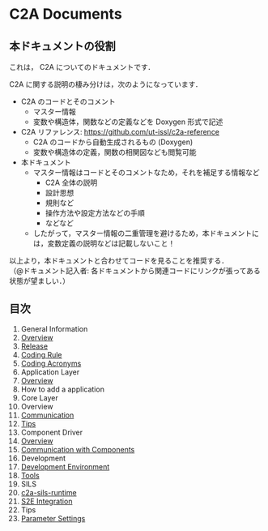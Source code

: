 # C2A Documents

## 本ドキュメントの役割
これは， C2A についてのドキュメントです．

C2A に関する説明の棲み分けは，次のようになっています．

- C2A のコードとそのコメント
  - マスター情報
  - 変数や構造体，関数などの定義などを Doxygen 形式で記述
- C2A リファレンス: https://github.com/ut-issl/c2a-reference
  - C2A のコードから自動生成されるもの (Doxygen)
  - 変数や構造体の定義，関数の相関図なども閲覧可能
- 本ドキュメント
  - マスター情報はコードとそのコメントなため，それを補足する情報など
    - C2A 全体の説明
    - 設計思想
    - 規則など
    - 操作方法や設定方法などの手順
    - などなど
  - したがって，マスター情報の二重管理を避けるため，本ドキュメントには，変数定義の説明などは記載しないこと！

以上より，本ドキュメントと合わせてコードを見ることを推奨する．  
（@ドキュメント記入者: 各ドキュメントから関連コードにリンクが張ってある状態が望ましい．）


## 目次

1. General Information
  1. [Overview](./general/overview.md)
  1. [Release](./general/release.md)
  1. [Coding Rule](./general/coding_rule.md)
  1. [Coding Acronyms](./general/coding_acronyms.md)
1. Application Layer
  1. [Overview](./application/overview.md)
  1. How to add a application
1. Core Layer
  1. Overview
  1. [Communication](./core/communication.md)
  1. [Tips](./core/tips.md)
1. Component Driver
  1. [Overview](./component_driver/overview.md)
  1. [Communication with Components](./component_driver/communication_with_components.md)
1. Development
  1. [Development Environment](./development/development_environment.md)
  1. [Tools](./development/tools.md)
1. SILS
  1. [c2a-sils-runtime](./sils/c2a_sils_runtime.md)
  1. [S2E Integration](./sils/s2e_integration.md)
1. Tips
  1. [Parameter Settings](./tips/parameter_settings.md)
